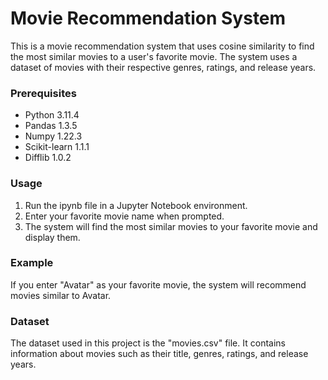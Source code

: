 # Movie Recommendation System

This is a movie recommendation system that uses cosine similarity to find the most similar movies to a user's favorite movie. The system uses a dataset of movies with their respective genres, ratings, and release years.

### Prerequisites

- Python 3.11.4
- Pandas 1.3.5
- Numpy 1.22.3
- Scikit-learn 1.1.1
- Difflib 1.0.2

### Usage

1. Run the ipynb file in a Jupyter Notebook environment.
2. Enter your favorite movie name when prompted.
3. The system will find the most similar movies to your favorite movie and display them.

### Example

If you enter "Avatar" as your favorite movie, the system will recommend movies similar to Avatar.

### Dataset

The dataset used in this project is the "movies.csv" file. It contains information about movies such as their title, genres, ratings, and release years.
